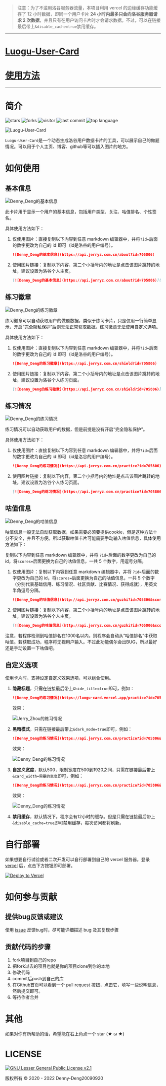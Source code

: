 > 注意：为了不滥用洛谷服务器流量，本项目利用 vercel 的边缘缓存功能缓存了 12 小时数据，即同一个用户卡片 **24 小时内最多只会向洛谷服务器请求 2 次数据**，并且只有在用户访问卡片时才会请求数据。不过，可以在链接最后带上`&disable_cache=true`禁用缓存。

---

# [Luogu-User-Card](https://api.jerryz.com.cn/)

# [使用方法](https://jzblog.vercel.app/article/Luogu-User-Card/)

---

# 简介

![stars](https://badgen.net/github/stars/YangguangZhou/Luogu-User-Card)
![forks](https://badgen.net/github/forks/YangguangZhou/Luogu-User-Card)
![visitor](https://visitor-badge.laobi.icu/badge?page_id=Luogu-User-Card)
![last commit](https://shields.io/github/last-commit/YangguangZhou/Luogu-User-Card?style=flat)
![top language](https://img.shields.io/github/languages/top/YangguangZhou/Luogu-User-Card?style=flat)

![Luogu-User-Card](https://github-readme-stats.vercel.app/api/pin/?username=YangguangZhou&repo=Luogu-User-Card)

`Luogu-User-Card`是一个动态生成洛谷用户数据卡片的工具，可以展示自己的做题情况。可以用于个人主页、博客、github等可以插入图片的地方。

# 如何使用

## 基本信息

![Denny_Deng的基本信息](https://api.jerryz.com.cn/about?id=705806)

此卡片用于显示一个用户的基本信息，包括用户类型、关注、咕值排名、个性签名。

具体使用方法如下：

1. 仅使用图片：直接复制以下内容到任意 markdown 编辑器中，并将`?id=`后面的数字更改为自己的 id 即可（id是洛谷的用户编号）。

   ```markdown
   ![Denny_Deng的基本信息](https://api.jerryz.com.cn/about?id=705806)
   ```

2. 使用图片链接：复制以下内容，第二个小括号内的地址是点击该图片跳转的地址，建议设置为洛谷个人主页。

   ```markdown
   [![Denny_Deng的基本信息](https://api.jerryz.com.cn/about?id=705806)](https://www.luogu.com.cn/user/705806)
   ```

## 练习徽章

![Denny_Deng的练习徽章](https://api.jerryz.com.cn/shield?id=705806)

练习徽章可以自动获取用户的做题数据，类似于练习卡片，只是仅用一行简单显示，开启“完全隐私保护”后则无法正常获取数据。练习徽章无法使用自定义选项。

具体使用方法如下：

1. 仅使用图片：直接复制以下内容到任意 markdown 编辑器中，并将`?id=`后面的数字更改为自己的 id 即可（id是洛谷的用户编号）。

   ```markdown
   ![Denny_Deng的练习徽章](https://api.jerryz.com.cn/shield?id=705806)
   ```

2. 使用图片链接：复制以下内容，第二个小括号内的地址是点击该图片跳转的地址，建议设置为洛谷个人练习页面。

   ```markdown
   [![Denny_Deng的练习徽章](https://api.jerryz.com.cn/shield?id=705806)](https://www.luogu.com.cn/user/705806#practice)
   ```

## 练习情况

![Denny_Deng的练习情况](https://api.jerryz.com.cn/practice?id=705806)

练习情况可以自动获取用户的数据，但是前提是没有开启“完全隐私保护”。

具体使用方法如下：

1. 仅使用图片：直接复制以下内容到任意 markdown 编辑器中，并将`?id=`后面的数字更改为自己的 id 即可（id是洛谷的用户编号）。

   ```markdown
   ![Denny_Deng的练习情况](https://api.jerryz.com.cn/practice?id=705806)
   ```

2. 使用图片链接：复制以下内容，第二个小括号内的地址是点击该图片跳转的地址，建议设置为洛谷个人练习页面。

   ```markdown
   [![Denny_Deng的练习情况](https://api.jerryz.com.cn/practice?id=705806)](https://www.luogu.com.cn/user/705806#practice)
   ```

## 咕值信息

![Denny_Deng的咕值信息](https://api.jerryz.com.cn/guzhi?id=705806&scores=100,20,0,0,0)

咕值信息一般无法自动获取数据，如果需要必须要提供cookie，但是这种方法十分不安全，并且不方便。所以获取咕值卡片可能需要手动输入咕值信息，具体使用方法如下：

复制以下内容到任意 markdown 编辑器中，并将 `?id=`后面的数字更改为自己的 id，将`scores=`后面更换为自己的咕值信息，一共 5 个数字，用逗号分隔。

1. 仅使用图片：复制以下内容到任意 markdown 编辑器中，并将 `?id=`后面的数字更改为自己的 id，将`scores=`后面更换为自己的咕值信息，一共 5 个数字（分别代表基础信用、练习情况、社区贡献、比赛情况、获得成就），用英文半角逗号分隔。

   ```markdown
   ![Denny_Deng的咕值信息](http://api.jerryz.com.cn/guzhi?id=705806&scores=100,20,0,0,0)
   ```
   
2. 使用图片链接：复制以下内容，第二个小括号内的地址是点击该图片跳转的地址，建议设置为洛谷个人主页。
   ```markdown
   [![Denny_Deng的咕值信息](http://api.jerryz.com.cn/guzhi?id=705806&scores=100,20,0,0,0)](https://www.luogu.com.cn/user/705806)
   ```
   

注意，若程序检测到咕值排名在1000名以内，则程序会自动从“咕值排名”中获取咕值。若获取成功，程序将无视用户输入。不过此功能偶尔会出BUG，所以最好还是手动设置一下咕值吧。


## 自定义选项

使用卡片时，支持设定自定义效果选项，可以组合使用。

1. **隐藏标题**，只需在链接最后带上`&hide_title=true`即可，例如：

   ```markdown
   ![Denny_Deng的练习情况](https://luogu-card.vercel.app/practice?id=705806&hide_title=true)
   ```

   效果：

   ![Jerry_Zhou的练习情况](https://api.jerryz.com.cn/practice?id=705806&hide_title=1)

2. **黑暗模式**，只需在链接最后带上`&dark_mode=true`即可，例如：

   ```markdown
   ![Denny_Deng的练习情况](https://api.jerryz.com.cn/practice?id=705806&dark_mode=true)
   ```

   效果：

   ![Denny_Deng的练习情况](https://api.jerryz.com.cn/practice?id=705806&dark_mode=true)
3. **自定义宽度**，默认500，限制宽度在500到1920之间，只需在链接最后带上`&card_width=需要的宽度`即可，例如：

   ```markdown
   ![Denny_Deng的练习情况](https://api.jerryz.com.cn/practice?id=705806&card_width=750)
   ```

   效果：

   ![Denny_Deng的练习情况](https://api.jerryz.com.cn/practice?id=705806&card_width=750)
   
4. **禁用缓存**，默认情况下，程序会有12小时的缓存。但是只需在链接最后带上`&disable_cache=true`即可禁用缓存，每次访问都将刷新。

# 自行部署

如果想要自行试验或者二次开发可以自行部署到自己的 vercel 服务器，登录 [vercel](https://vercel.com/) 后，点击下方按钮即可部署。

[![Deploy to Vercel](https://vercel.com/button)](https://vercel.com/import/project?template=https://github.com/Denny-Deng20090920/luogu-card)

# 如何参与贡献

## 提供bug反馈或建议

使用 [issue](https://github.com/Denny-Deng20090920/luogu-card/issues) 反馈bug时，尽可能详细描述 bug 及其复现步骤

## 贡献代码的步骤

1. fork项目到自己的repo
2. 把fork过去的项目也就是你的项目clone到你的本地
3. 修改代码
4. commit后push到自己的库
5. 在Github首页可以看到一个 pull request 按钮，点击它，填写一些说明信息，然后提交即可。
6. 等待作者合并

# 其他

如果对你有所帮助的话，希望能在右上角点一个 star (★ ω ★)

# LICENSE

[![GNU Lesser General Public License v2.1](https://badgen.net/github/license/cyrxdzj/luogu-card)](https://github.com/Denny-Deng20090920/luogu-card/blob/master/LICENSE)

版权所有 © 2020 - 2022 Denny-Deng20090920
